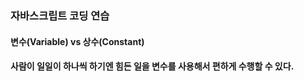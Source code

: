 ### 자바스크립트 코딩 연습

#### 변수(Variable) vs 상수(Constant)
#### 사람이 일일이 하나씩 하기엔 힘든 일을 변수를 사용해서 편하게 수행할 수 있다.
